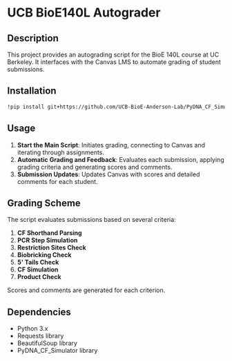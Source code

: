 
# UCB BioE140L Autograder

## Description
This project provides an autograding script for the BioE 140L course at UC Berkeley. It interfaces with the Canvas LMS to automate grading of student submissions.

## Installation
```bash
!pip install git+https://github.com/UCB-BioE-Anderson-Lab/PyDNA_CF_Simulator.git
```

## Usage
1. **Start the Main Script**: Initiates grading, connecting to Canvas and iterating through assignments.
2. **Automatic Grading and Feedback**: Evaluates each submission, applying grading criteria and generating scores and comments.
3. **Submission Updates**: Updates Canvas with scores and detailed comments for each student.

## Grading Scheme
The script evaluates submissions based on several criteria:
1. **CF Shorthand Parsing**
2. **PCR Step Simulation**
3. **Restriction Sites Check**
4. **Biobricking Check**
5. **5' Tails Check**
6. **CF Simulation**
7. **Product Check**

Scores and comments are generated for each criterion.

## Dependencies
- Python 3.x
- Requests library
- BeautifulSoup library
- PyDNA_CF_Simulator library
